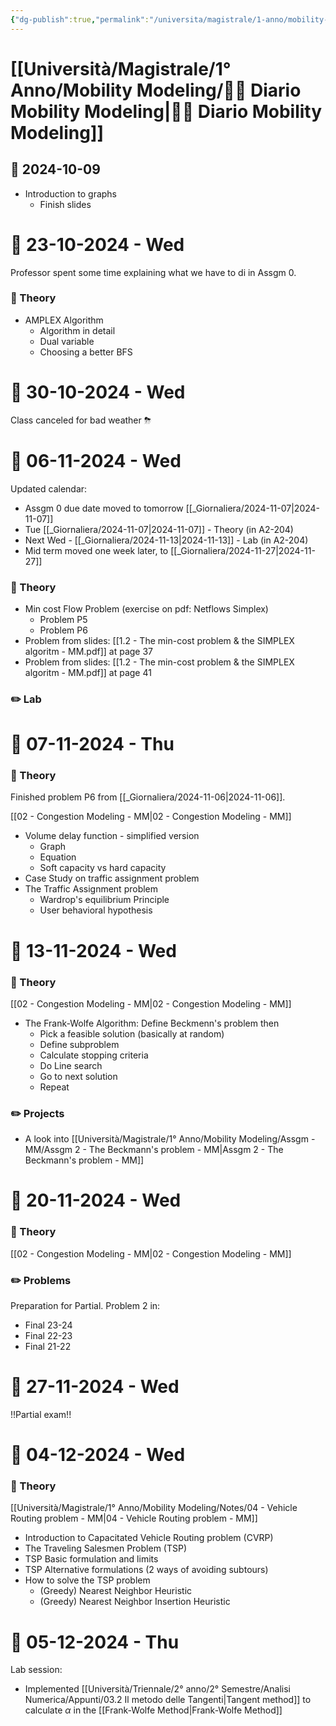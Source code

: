 ```yaml
---
{"dg-publish":true,"permalink":"/universita/magistrale/1-anno/mobility-modeling/diario-mobility-modeling/"}
---
```


# [[Università/Magistrale/1° Anno/Mobility Modeling/📐📔 Diario Mobility Modeling\|📐📔 Diario Mobility Modeling]]


## 📆 2024-10-09

- Introduction to graphs
	- Finish slides




# 📆  23-10-2024 - Wed

Professor spent some time explaining what we have to di in Assgm 0.


### 📝 Theory

 - AMPLEX Algorithm
	 - Algorithm in detail
	 - Dual variable
	 - Choosing a better BFS


# 📆  30-10-2024 - Wed

Class canceled for bad weather ⛈



# 📆  06-11-2024 - Wed

Updated calendar:
- Assgm 0 due date moved to tomorrow [[_Giornaliera/2024-11-07\|2024-11-07]]
- Tue [[_Giornaliera/2024-11-07\|2024-11-07]] - Theory (in A2-204)
- Next Wed - [[_Giornaliera/2024-11-13\|2024-11-13]] - Lab (in A2-204)
- Mid term moved one week later, to [[_Giornaliera/2024-11-27\|2024-11-27]]

### 📝 Theory

- Min cost Flow Problem (exercise on pdf: Netflows Simplex)
	- Problem P5
	- Problem P6
- Problem from slides: [[1.2 - The min-cost problem & the SIMPLEX algoritm - MM.pdf]] at page 37
- Problem from slides: [[1.2 - The min-cost problem & the SIMPLEX algoritm - MM.pdf]] at page 41

### ✏️ Lab



# 📆  07-11-2024 - Thu

### 📝 Theory

Finished problem P6 from [[_Giornaliera/2024-11-06\|2024-11-06]]. 

[[02 - Congestion Modeling - MM\|02 - Congestion Modeling - MM]]
- Volume delay function - simplified version
	- Graph
	- Equation
	- Soft capacity vs hard capacity
- Case Study on traffic assignment problem
- The Traffic Assignment problem
	- Wardrop's equilibrium Principle
	- User behavioral hypothesis

# 📆  13-11-2024 - Wed

### 📝 Theory

[[02 - Congestion Modeling - MM\|02 - Congestion Modeling - MM]]
- The Frank-Wolfe Algorithm: Define Beckmenn's problem then
	- Pick a feasible solution (basically at random)
	- Define subproblem
	- Calculate stopping criteria
	- Do Line search
	- Go to next solution
	- Repeat

### ✏️ Projects

- A look into [[Università/Magistrale/1° Anno/Mobility Modeling/Assgm - MM/Assgm 2 - The Beckmann's problem - MM\|Assgm 2 - The Beckmann's problem - MM]]


# 📆  20-11-2024 - Wed

### 📝 Theory

[[02 - Congestion Modeling - MM\|02 - Congestion Modeling - MM]]

### ✏️ Problems

Preparation for Partial. Problem 2 in:
- Final 23-24
- Final 22-23
- Final 21-22


# 📆  27-11-2024 - Wed

!!Partial exam!!


# 📆  04-12-2024 - Wed

### 📝 Theory

[[Università/Magistrale/1° Anno/Mobility Modeling/Notes/04 - Vehicle Routing problem - MM\|04 - Vehicle Routing problem - MM]]
- Introduction to Capacitated Vehicle Routing problem (CVRP)
- The Traveling Salesmen Problem (TSP)
- TSP Basic formulation and limits
- TSP Alternative formulations (2 ways of avoiding subtours)
- How to solve the TSP problem
	- (Greedy) Nearest Neighbor Heuristic
	- (Greedy) Nearest Neighbor Insertion Heuristic


# 📆  05-12-2024 - Thu

Lab session:
- Implemented [[Università/Triennale/2° anno/2° Semestre/Analisi Numerica/Appunti/03.2 Il metodo delle Tangenti\|Tangent method]] to calculate $\alpha$ in the [[Frank-Wolfe Method\|Frank-Wolfe Method]]